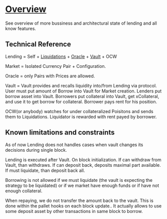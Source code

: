 

# [Overview](https://app.clickup.com/20465559/v/dc/kghwq-20761/kghwq-3621)

See overview of more bussiness and architectural state of lending and all know features.

## Technical Reference

Lending = Self + [Liquidations](liqudaitons) + [Oracle](../oracle) + [Vault](../vault) + OCW

Market = Isolated Currency Pair  + Configuration. 

Oracle = only Pairs with Prices are allowed.

Vault = Vault provides and recalls liquidity into/from Lending via protocol. User must put amount of Borrow into Vault for Market creation. Lenders put borrow asset into Vault. Borrowers put collateral into Vault, get xCollateral, and use it to get borrow for collateral. Borrower pays rent for his position.

OCW(or anybody) watches for under collateralized Poisitons and sends them to Liquidations. Liquidator is rewarded with rent payed by borrower.

## Known limitations and constraints

As of now Lending does not handles cases when vault changes its decisions during single block.

Lending is executed after Vault. On block initialization. If can withdraw from Vault, than withdraws. If can deposit back, deposits maximal part available. If must liquidate, than deposit back all.

Borrowing is not allowed if we must liquidate (the vault is expecting the strategy to be liquidated) or if we market have enough funds or if have not enough collateral.

When repaying, we do not transfer the amount back to the vault. This is done within the pallet hooks on each block update.. It actually allows to use some deposit asset by other transactions in same block to borrow. 